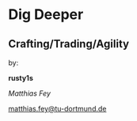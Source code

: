Dig Deeper
=======
Crafting/Trading/Agility
------------------------

by:

**rusty1s**

*Matthias Fey*

matthias.fey@tu-dortmund.de
